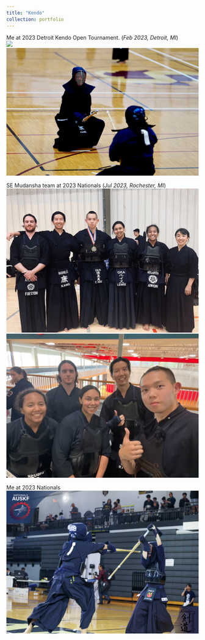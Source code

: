 ```yaml
---
title: "Kendo"
collection: portfolio
---
```


Me at 2023 Detroit Kendo Open Tournament. (*Feb 2023, Detroit, MI*) <br/>
<img src='/images/Kendo_detroit_2023_1.jpg' width="600"> 
<br/>
<img src='/images/Kendo_detroit_2023_2.jpg' width="600">
<br/>

SE Mudansha team at 2023 Nationals (*Jul 2023, Rochester, MI*)  <br/>
<img src='/images/Kendo_Nationals_1.jpg' width="600"> 
<br/>
<img src='/images/Kendo_Nationals_2.JPG' width="600"> 
<br/>

Me at 2023 Nationals <br/>
<img src='/images/AUSKF_Kang.jpg' width="600"> 
<br/>
